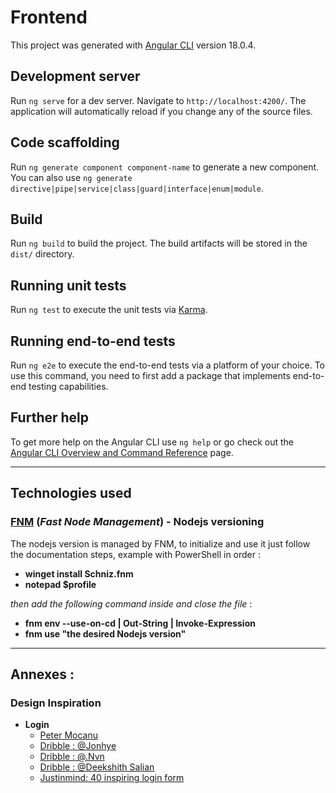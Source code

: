 # Frontend

This project was generated with [Angular CLI](https://github.com/angular/angular-cli) version 18.0.4.

## Development server

Run `ng serve` for a dev server. Navigate to `http://localhost:4200/`. The application will automatically reload if you change any of the source files.

## Code scaffolding

Run `ng generate component component-name` to generate a new component. You can also use `ng generate directive|pipe|service|class|guard|interface|enum|module`.

## Build

Run `ng build` to build the project. The build artifacts will be stored in the `dist/` directory.

## Running unit tests

Run `ng test` to execute the unit tests via [Karma](https://karma-runner.github.io).

## Running end-to-end tests

Run `ng e2e` to execute the end-to-end tests via a platform of your choice. To use this command, you need to first add a package that implements end-to-end testing capabilities.

## Further help

To get more help on the Angular CLI use `ng help` or go check out the [Angular CLI Overview and Command Reference](https://angular.dev/tools/cli) page.

---
## Technologies used

### [FNM](https://github.com/Schniz/fnm?tab=readme-ov-file#manually) (_Fast Node Management_) - Nodejs versioning
The nodejs version is managed by FNM, to initialize and use it just follow the documentation steps, example with PowerShell in order :
* **winget install Schniz.fnm**
* **notepad $profile**

_then add the following command inside and close the file_ :
* **fnm env --use-on-cd | Out-String | Invoke-Expression**
* **fnm use "the desired Nodejs version"**

---
## Annexes :

### Design Inspiration

- **Login**
  - [Peter Mocanu](https://www.petermocanu.com/login-form-ui-design/)
  - [Dribble : @Jonhye](https://dribbble.com/shots/4686461-Login)
  - [Dribble : @.Nvn ](https://dribbble.com/shots/14231644-Login-Flow)
  - [Dribble : @Deekshith Salian](https://dribbble.com/shots/15247701-Login-and-Signup-Screens)
  - [Justinmind: 40 inspiring login form](https://www.justinmind.com/blog/20-inspiring-website-login-form-pages/)

